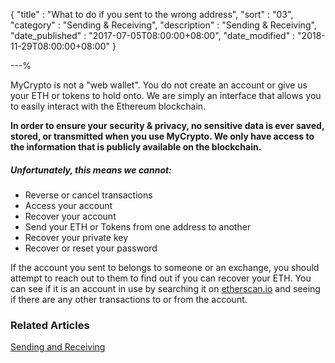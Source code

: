 {
"title"       : "What to do if you sent to the wrong address",
"sort"        : "03",
"category"    : "Sending & Receiving",
"description" : "Sending & Receiving",
"date_published" : "2017-07-05T08:00:00+08:00",
"date_modified"  : "2018-11-29T08:00:00+08:00"
}

---%



MyCrypto is not a "web wallet". You do not create an account or give us your ETH or tokens to hold onto. We are simply an interface that allows you to easily interact with the Ethereum blockchain.

**In order to ensure your security & privacy, no sensitive data is ever saved, stored, or transmitted when you use MyCrypto. We only have access to the information that is publicly available on the blockchain.**

##### Unfortunately, this means we cannot:

*   Reverse or cancel transactions
*   Access your account
*   Recover your account
*   Send your ETH or Tokens from one address to another
*   Recover your private key
*   Recover or reset your password

If the account you sent to belongs to someone or an exchange, you should attempt to reach out to them to find out if you can recover your ETH. You can see if it is an account in use by searching it on [etherscan.io](https://etherscan.io) and seeing if there are any other transactions to or from the account.

### Related Articles

[Sending and Receiving](https://support.mycrypto.com/send/)



